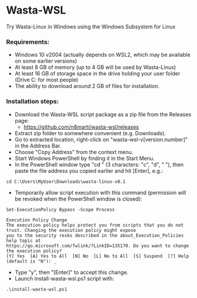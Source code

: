 # Wasta-WSL
Try Wasta-Linux in Windows using the Windows Subsystem for Linux

### Requirements:
- Windows 10 v2004 (actually depends on WSL2, which may be available on some earlier versions)
- At least 8 GB of memory (up to 4 GB will be used by Wasta-Linux)
- At least 16 GB of storage space in the drive holding your user folder (Drive C: for most people)
- The ability to download around 2 GB of files for installation.

### Installation steps:
- Download the Wasta-WSL script package as a zip file from the Releases page:
  - https://github.com/n8marti/wasta-wsl/releases
- Extract zip folder to somewhere convenient (e.g. Downloads).
- Go to extracted location, right-click on "wasta-wsl-v[version.number]" in the Address Bar.
- Choose "Copy Address" from the context menu.
- Start Windows PowerShell by finding it in the Start Menu.
- In the PowerShell window type "cd " (3 characters: "c", "d", " "), then paste the file address you copied earlier and hit [Enter], e.g.:
```
cd C:\Users\MyUser\Downloads\wasta-linux-v0.1
```
- Temporarily allow script execution with this command (permission will be revoked when the PowerShell window is closed):
```
Set-ExecutionPolicy Bypass -Scope Process
```
```
Execution Policy Change
The execution policy helps protect you from scripts that you do not trust. Changing the execution policy might expose
you to the security resks described in the about_Execution_Policies help topic at
https://go.microsoft.com/fwlink/?LinkID=135170. Do you want to change the execution policy?
[Y] Yes  [A] Yes to All  [N] No  [L] No to All  [S] Suspend  [?] Help (default is "N"): _
```
- Type "y", then "[Enter]" to accept this change.
- Launch install-wasta-wsl.ps1 script with:
```
.\install-wasta-wsl.ps1
```
